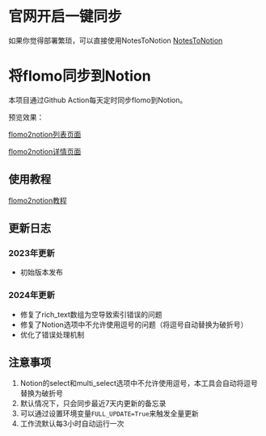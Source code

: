 # 官网开启一键同步

如果你觉得部署繁琐，可以直接使用NotesToNotion
[NotesToNotion](https://memohub.notionify.net)

# 将flomo同步到Notion

本项目通过Github Action每天定时同步flomo到Notion。

预览效果：

[flomo2notion列表页面](https://www.notion.so/image/https%3A%2F%2Fprod-files-secure.s3.us-west-2.amazonaws.com%2Fd01f9e1b-37be-4e62-ba09-3e4835a67760%2F7d8e606e-2bb2-48e0-84fb-e8fe4f70ae5b%2FUntitled.png?table=block&id=df77b666-0f2b-4d96-848e-a0193759c0e3&t=df77b666-0f2b-4d96-848e-a0193759c0e3&width=840.6771240234375&cache=v2)

[flomo2notion详情页面](https://www.notion.so/image/https%3A%2F%2Fprod-files-secure.s3.us-west-2.amazonaws.com%2Fd01f9e1b-37be-4e62-ba09-3e4835a67760%2F8daf2284-aedf-4e04-8f55-9f1fe409e4cc%2FUntitled.png?table=block&id=31fb72fd-0b40-4ae1-82f5-9de52e1aeed1&t=31fb72fd-0b40-4ae1-82f5-9de52e1aeed1&width=2078&cache=v2)

## 使用教程

[flomo2notion教程](https://blog.notionedu.com/article/0d91c395-d74a-4ce4-a219-afdca8e90c92#52ef8ad045d84e0c900ecbe529ce3653)

## 更新日志

### 2023年更新
- 初始版本发布

### 2024年更新
- 修复了rich_text数组为空导致索引错误的问题
- 修复了Notion选项中不允许使用逗号的问题（将逗号自动替换为破折号）
- 优化了错误处理机制

## 注意事项

1. Notion的select和multi_select选项中不允许使用逗号，本工具会自动将逗号替换为破折号
2. 默认情况下，只会同步最近7天内更新的备忘录
3. 可以通过设置环境变量`FULL_UPDATE=True`来触发全量更新
4. 工作流默认每3小时自动运行一次
